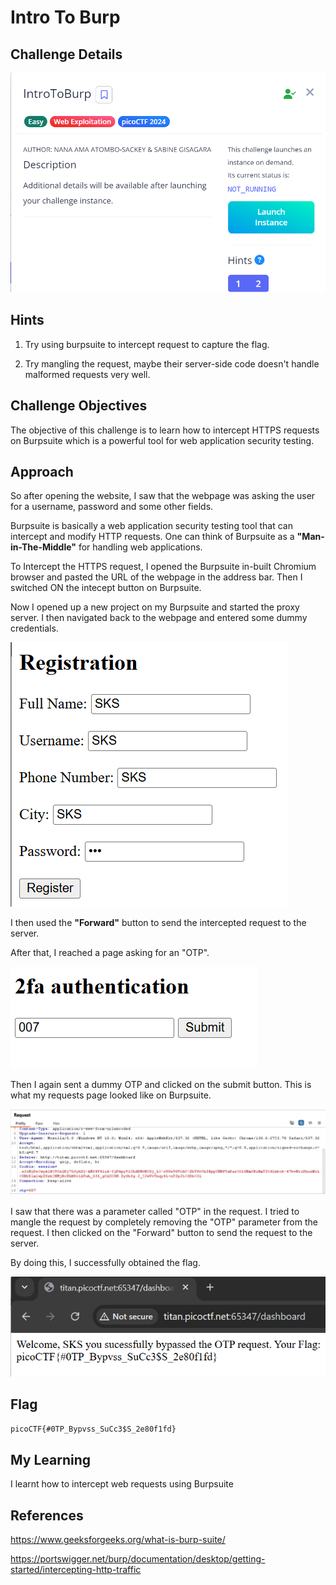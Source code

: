 # Intro To Burp

## Challenge Details

![Error in loading image](./Images/IntroToBurp.png)

## Hints

1. Try using burpsuite to intercept request to capture the flag.

2. Try mangling the request, maybe their server-side code doesn't handle malformed requests very well.

## Challenge Objectives

The objective of this challenge  is to learn how to intercept HTTPS requests on Burpsuite which is a powerful tool for web application security testing.

## Approach

So after opening the website, I saw that the webpage was asking the user for a username, password and some other fields. 

Burpsuite is basically a web application security testing tool that can intercept and modify HTTP requests. One can think of Burpsuite as a **"Man-in-The-Middle"** for handling web applications.

To Intercept the HTTPS request, I opened the Burpsuite in-built Chromium browser and pasted the URL of the webpage in the address bar. Then I switched ON the intecept button on Burpsuite.

Now I opened up a new project on my Burpsuite and started the proxy server. I then navigated back to the webpage and entered some dummy credentials. 

![alt text](./Images/IntroToBurp-1.png)

I then used the **"Forward"** button to send the intercepted request to the server. 

After that, I reached a page asking for an "OTP".

![alt text](./Images/IntroToBurp-2.png)

Then I again sent a dummy OTP and clicked on the submit button. This is what my requests page looked like on Burpsuite.

![alt text](./Images/IntroToBurp-3.png)

I saw that there was a parameter called "OTP" in the request. I tried to mangle the request by completely removing the "OTP" parameter from the request. I then clicked on the "Forward" button to send the request to the server.

By doing this, I successfully obtained the flag.

![alt text](./Images/IntroToBurp-4.png)

## Flag

`picoCTF{#0TP_Bypvss_SuCc3$S_2e80f1fd}`

## My Learning

I learnt how to intercept web requests using Burpsuite

## References

https://www.geeksforgeeks.org/what-is-burp-suite/

https://portswigger.net/burp/documentation/desktop/getting-started/intercepting-http-traffic